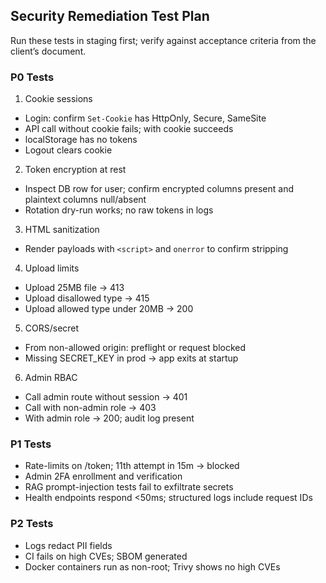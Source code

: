 ## Security Remediation Test Plan

Run these tests in staging first; verify against acceptance criteria from the client’s document.

### P0 Tests
1) Cookie sessions
- Login: confirm `Set-Cookie` has HttpOnly, Secure, SameSite
- API call without cookie fails; with cookie succeeds
- localStorage has no tokens
- Logout clears cookie

2) Token encryption at rest
- Inspect DB row for user; confirm encrypted columns present and plaintext columns null/absent
- Rotation dry-run works; no raw tokens in logs

3) HTML sanitization
- Render payloads with `<script>` and `onerror` to confirm stripping

4) Upload limits
- Upload 25MB file -> 413
- Upload disallowed type -> 415
- Upload allowed type under 20MB -> 200

5) CORS/secret
- From non-allowed origin: preflight or request blocked
- Missing SECRET_KEY in prod -> app exits at startup

6) Admin RBAC
- Call admin route without session -> 401
- Call with non-admin role -> 403
- With admin role -> 200; audit log present

### P1 Tests
- Rate-limits on /token; 11th attempt in 15m -> blocked
- Admin 2FA enrollment and verification
- RAG prompt-injection tests fail to exfiltrate secrets
- Health endpoints respond <50ms; structured logs include request IDs

### P2 Tests
- Logs redact PII fields
- CI fails on high CVEs; SBOM generated
- Docker containers run as non-root; Trivy shows no high CVEs

